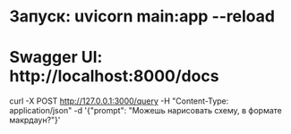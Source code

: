 # Запуск: uvicorn main:app --reload

# Swagger UI: http://localhost:8000/docs

curl -X POST http://127.0.0.1:3000/query   -H "Content-Type: application/json"   -d '{"prompt": "Можешь нарисовать схему, в формате макрдаун?"}'
